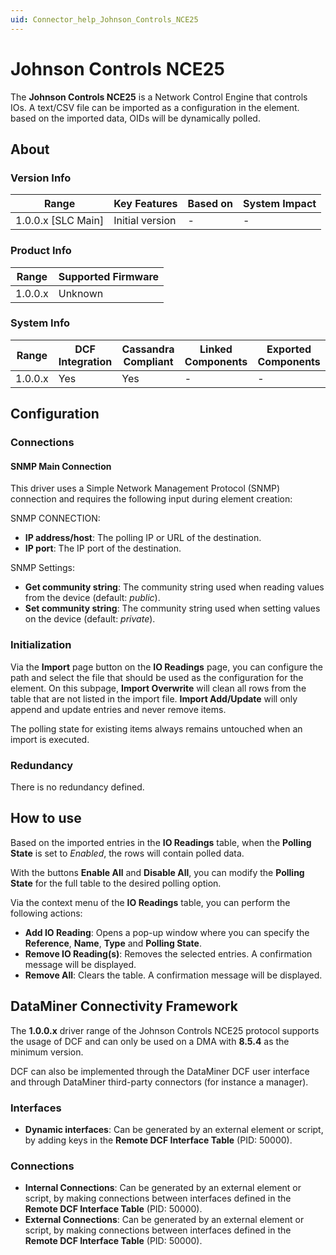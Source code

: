 ```yaml
---
uid: Connector_help_Johnson_Controls_NCE25
---
```


# Johnson Controls NCE25

The **Johnson Controls NCE25** is a Network Control Engine that controls IOs. A text/CSV file can be imported as a configuration in the element. based on the imported data, OIDs will be dynamically polled.

## About

### Version Info

| **Range**            | **Key Features** | **Based on** | **System Impact** |
|----------------------|------------------|--------------|-------------------|
| 1.0.0.x \[SLC Main\] | Initial version  | \-           | \-                |

### Product Info

| **Range** | **Supported Firmware** |
|-----------|------------------------|
| 1.0.0.x   | Unknown                |

### System Info

| **Range** | **DCF Integration** | **Cassandra Compliant** | **Linked Components** | **Exported Components** |
|-----------|---------------------|-------------------------|-----------------------|-------------------------|
| 1.0.0.x   | Yes                 | Yes                     | \-                    | \-                      |

## Configuration

### Connections

#### SNMP Main Connection

This driver uses a Simple Network Management Protocol (SNMP) connection and requires the following input during element creation:

SNMP CONNECTION:

- **IP address/host**: The polling IP or URL of the destination.
- **IP port**: The IP port of the destination.

SNMP Settings:

- **Get community string**: The community string used when reading values from the device (default: *public*).
- **Set community string**: The community string used when setting values on the device (default: *private*).

### Initialization

Via the **Import** page button on the **IO Readings** page, you can configure the path and select the file that should be used as the configuration for the element.
On this subpage, **Import Overwrite** will clean all rows from the table that are not listed in the import file. **Import Add/Update** will only append and update entries and never remove items.

The polling state for existing items always remains untouched when an import is executed.

### Redundancy

There is no redundancy defined.

## How to use

Based on the imported entries in the **IO Readings** table, when the **Polling State** is set to *Enabled*, the rows will contain polled data.

With the buttons **Enable All** and **Disable All**, you can modify the **Polling State** for the full table to the desired polling option.

Via the context menu of the **IO Readings** table, you can perform the following actions:

- **Add IO Reading**: Opens a pop-up window where you can specify the **Reference**, **Name**, **Type** and **Polling State**.
- **Remove IO Reading(s)**: Removes the selected entries. A confirmation message will be displayed.
- **Remove All**: Clears the table. A confirmation message will be displayed.

## DataMiner Connectivity Framework

The **1.0.0.x** driver range of the Johnson Controls NCE25 protocol supports the usage of DCF and can only be used on a DMA with **8.5.4** as the minimum version.

DCF can also be implemented through the DataMiner DCF user interface and through DataMiner third-party connectors (for instance a manager).

### Interfaces

- **Dynamic interfaces**: Can be generated by an external element or script, by adding keys in the **Remote DCF Interface Table** (PID: 50000).

### Connections

- **Internal Connections**: Can be generated by an external element or script, by making connections between interfaces defined in the **Remote DCF Interface Table** (PID: 50000).
- **External Connections**: Can be generated by an external element or script, by making connections between interfaces defined in the **Remote DCF Interface Table** (PID: 50000).

